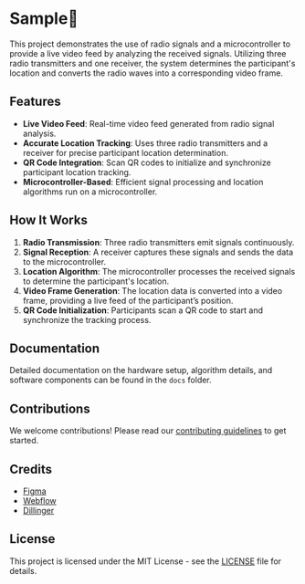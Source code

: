 # Sample🩵

This project demonstrates the use of radio signals and a microcontroller to
provide a live video feed by analyzing the received signals. Utilizing three
radio transmitters and one receiver, the system determines the participant's
location and converts the radio waves into a corresponding video frame.

## Features

- **Live Video Feed**: Real-time video feed generated from radio signal analysis.
- **Accurate Location Tracking**: Uses three radio transmitters and a receiver for precise participant location determination.
- **QR Code Integration**: Scan QR codes to initialize and synchronize participant location tracking.
- **Microcontroller-Based**: Efficient signal processing and location algorithms run on a microcontroller.

## How It Works

1. **Radio Transmission**: Three radio transmitters emit signals continuously.
2. **Signal Reception**: A receiver captures these signals and sends the data to the microcontroller.
3. **Location Algorithm**: The microcontroller processes the received signals to determine the participant's location.
4. **Video Frame Generation**: The location data is converted into a video frame, providing a live feed of the participant’s position.
5. **QR Code Initialization**: Participants scan a QR code to start and synchronize the tracking process.

## Documentation

Detailed documentation on the hardware setup, algorithm details, and software components can be found in the `docs` folder.

## Contributions

We welcome contributions! Please read our [contributing guidelines](CONTRIBUTING.md) to get started.

## Credits

- [Figma](https://www.figma.com/)
- [Webflow](https://webflow.com/)
- [Dillinger](https://dillinger.io/)

## License

This project is licensed under the MIT License - see the [LICENSE](LICENSE) file for details.

